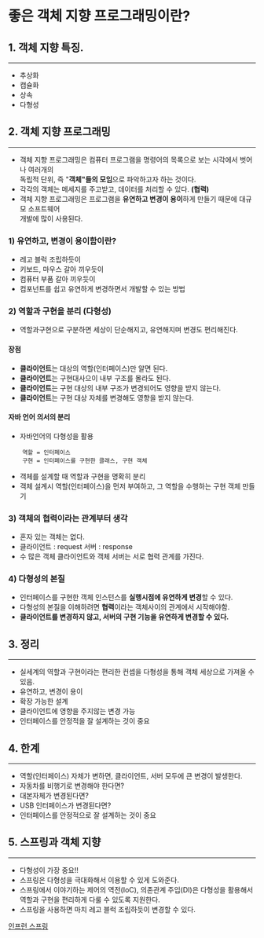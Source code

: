 # 좋은 객체 지향 프로그래밍이란?

## 1. 객체 지향 특징.

---

- 추상화
- 캡슐화
- 상속
- 다형성

## 2. 객체 지향 프로그래밍

---

- 객체 지향 프로그래밍은 컴퓨터 프로그램을 명령어의 목록으로 보는 시각에서 벗어나 여러개의  
  독립적 단위, 즉 "**객체"들의 모임**으로 파악하고자 하는 것이다.
- 각각의 객체는 메세지를 주고받고, 데이터를 처리할 수 있다. **(협력)**
- 객체 지향 프로그래밍은 프로그램을 **유연하고 변경이 용이**하게 만들기 때문에 대규모 소프트웨어  
  개발에 많이 사용된다.

### 1) 유연하고, 변경이 용이함이란?

- 레고 블럭 조립하듯이
- 키보드, 마우스 갈아 끼우듯이
- 컴퓨터 부품 갈아 끼우듯이
- 컴포넌트를 쉽고 유연하게 변경하면서 개발할 수 있는 방법

### 2) 역할과 구현을 분리 (다형성)

- 역할과구현으로 구분하면 세상이 단순해지고, 유연해지며 변경도 편리해진다.

#### 장점

- **클라이언트**는 대상의 역할(인터페이스)만 알면 된다.
- **클라이언트**는 구현대사으이 내부 구조를 몰라도 된다.
- **클라이언트**는 구현 대상의 내부 구조가 변경되어도 영향을 받지 않는다.
- **클라이언트**는 구현 대상 자체를 변경해도 영향을 받지 않는다.

#### 자바 언어 의서의 분리

- 자바언어의 다형성을 활용

```
    역할 = 인터페이스
    구현 = 인터페이스를 구현한 클래스, 구현 객체
```

- 객체를 설계할 때 역할과 구현을 명확히 분리
- 객체 설계시 역할(인터페이스)을 먼저 부여하고, 그 역할을 수행하는 구현 객체 만들기

### 3) 객체의 협력이라는 관계부터 생각

- 혼자 있는 객체는 없다.
- 클라이언트 : request 서버 : response
- 수 많은 객체 클라이언트와 객체 서버는 서로 협력 관계를 가진다.

### 4) 다형성의 본질

- 인터페이스를 구현한 객체 인스턴스를 **실행시점에 유연하게 변경**할 수 있다.
- 다형성의 본질을 이해하려면 **협력**이라는 객체사이의 관계에서 시작해야함.
- **클라이언트를 변경하지 않고, 서버의 구현 기능을 유연하게 변경할 수 있다.**

## 3. 정리

---

- 실세계의 역할과 구현이라는 편리한 컨셉을 다형성을 통해 객체 세상으로 가져올 수 있음.
- 유연하고, 변경이 용이
- 확장 가능한 설계
- 클라이언트에 영향을 주지않는 변경 가능
- 인터페이스를 안정적을 잘 설계하는 것이 중요

## 4. 한계

---

- 역할(인터페이스) 자체가 변하면, 클라이언트, 서버 모두에 큰 변경이 발생한다.
- 자동차를 비행기로 변경해야 한다면?
- 대본자체가 변경된다면?
- USB 인터페이스가 변경된다면?
- 인터페이스를 안정적으로 잘 설계하는 것이 중요

## 5. 스프링과 객체 지향

---

- 다형성이 가장 중요!!
- 스프링은 다형성을 극대화해서 이용할 수 있게 도와준다.
- 스프링에서 이야기하는 제어의 역전(IoC), 의존관계 주입(DI)은 다형성을 활용해서  
  역할과 구현을 편리하게 다룰 수 있도록 지원한다.
- 스프링을 사용하면 마치 레고 블럭 조립하듯이 변경할 수 있다.

<a href="https://www.inflearn.com/course/%EC%8A%A4%ED%94%84%EB%A7%81-%ED%95%B5%EC%8B%AC-%EC%9B%90%EB%A6%AC-%EA%B8%B0%EB%B3%B8%ED%8E%B8">인프런 스프링</a>
